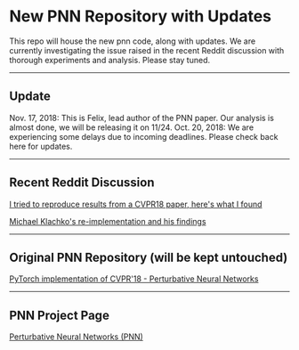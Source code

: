 # New PNN Repository with Updates
This repo will house the new pnn code, along with updates. We are currently investigating the issue raised in the recent Reddit discussion with thorough experiments and analysis. Please stay tuned.


***
## Update

Nov. 17, 2018: This is Felix, lead author of the PNN paper. Our analysis is almost done, we will be releasing it on 11/24.
Oct. 20, 2018: We are experiencing some delays due to incoming deadlines. Please check back here for updates.

***

## Recent Reddit Discussion
[I tried to reproduce results from a CVPR18 paper, here's what I found](https://www.reddit.com/r/MachineLearning/comments/9jhhet/discussion_i_tried_to_reproduce_results_from_a/)

[Michael Klachko's re-implementation and his findings](https://github.com/michaelklachko/pnn.pytorch)

***

## Original PNN Repository (will be kept untouched)
[PyTorch implementation of CVPR'18 - Perturbative Neural Networks](https://github.com/juefeix/pnn.pytorch)

***

## PNN Project Page
[Perturbative Neural Networks (PNN)](http://xujuefei.com/pnn.html)
